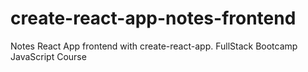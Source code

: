 # create-react-app-notes-frontend
Notes React App frontend with create-react-app. FullStack Bootcamp JavaScript Course
